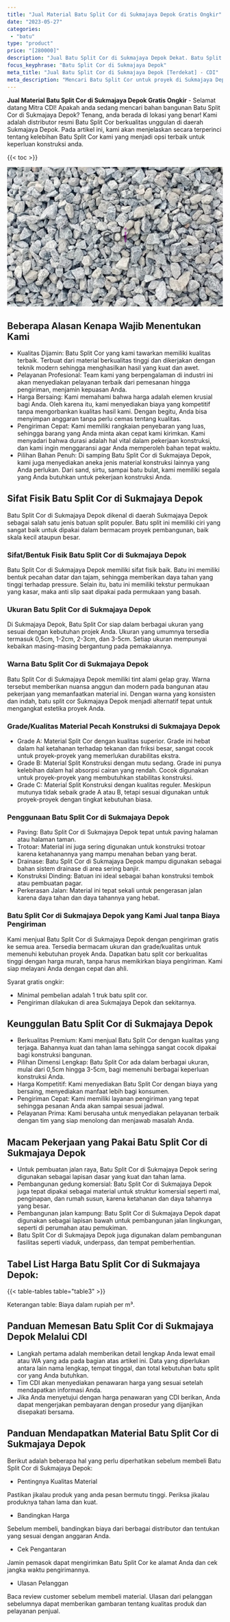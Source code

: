 ```yaml
---
title: "Jual Material Batu Split Cor di Sukmajaya Depok Gratis Ongkir"
date: "2023-05-27"
categories:
 - "batu"
type: "product"
price: "[280000]"
description: "Jual Batu Split Cor di Sukmajaya Depok Dekat. Batu Split Cor ini sering digunakan dalam proyek konstruksi sebagai material cor beton yang berkualitas dan awet. Hubungi kami untuk informasi lebih lanjut."
focus_keyphrase: "Batu Split Cor di Sukmajaya Depok"
meta_title: "Jual Batu Split Cor di Sukmajaya Depok [Terdekat] - CDI"
meta_description: "Mencari Batu Split Cor untuk proyek di Sukmajaya Depok? Kami menawarkan Batu Split Cor berkualitas untuk material cor beton. Dapatkan penawaran terbaik sekarang."
---
```


**Jual Material Batu Split Cor di Sukmajaya Depok Gratis Ongkir** - Selamat datang Mitra CDI! Apakah anda sedang mencari bahan bangunan Batu Split Cor di Sukmajaya Depok? Tenang, anda berada di lokasi yang benar! Kami adalah distributor resmi Batu Split Cor berkualitas unggulan di daerah Sukmajaya Depok. Pada artikel ini, kami akan menjelaskan secara terperinci tentang kelebihan Batu Split Cor kami yang menjadi opsi terbaik untuk keperluan konstruksi anda.

{{< toc >}}

![Jual Material Batu Split Cor di Sukmajaya Depok Gratis Ongkir](/images/batu/batu-split-09.jpg)

## Beberapa Alasan Kenapa Wajib Menentukan Kami

*   Kualitas Dijamin: Batu Split Cor yang kami tawarkan memiliki kualitas terbaik. Terbuat dari material berkualitas tinggi dan dikerjakan dengan teknik modern sehingga menghasilkan hasil yang kuat dan awet.
*   Pelayanan Profesional: Team kami yang berpengalaman di industri ini akan menyediakan pelayanan terbaik dari pemesanan hingga pengiriman, menjamin kepuasan Anda.
*   Harga Bersaing: Kami memahami bahwa harga adalah elemen krusial bagi Anda. Oleh karena itu, kami menyediakan biaya yang kompetitif tanpa mengorbankan kualitas hasil kami. Dengan begitu, Anda bisa menyimpan anggaran tanpa perlu cemas tentang kualitas.
*   Pengiriman Cepat: Kami memiliki rangkaian penyebaran yang luas, sehingga barang yang Anda minta akan cepat kami kirimkan. Kami menyadari bahwa durasi adalah hal vital dalam pekerjaan konstruksi, dan kami ingin menggaransi agar Anda memperoleh bahan tepat waktu.
*   Pilihan Bahan Penuh: Di samping Batu Split Cor di Sukmajaya Depok, kami juga menyediakan aneka jenis material konstruksi lainnya yang Anda perlukan. Dari sand, sirtu, sampai batu bulat, kami memiliki segala yang Anda butuhkan untuk pekerjaan konstruksi Anda.

## Sifat Fisik Batu Split Cor di Sukmajaya Depok

Batu Split Cor di Sukmajaya Depok dikenal di daerah Sukmajaya Depok sebagai salah satu jenis batuan split populer. Batu split ini memiliki ciri yang sangat baik untuk dipakai dalam bermacam proyek pembangunan, baik skala kecil ataupun besar.

### Sifat/Bentuk Fisik Batu Split Cor di Sukmajaya Depok

Batu Split Cor di Sukmajaya Depok memiliki sifat fisik baik. Batu ini memiliki bentuk pecahan datar dan tajam, sehingga memberikan daya tahan yang tinggi terhadap pressure. Selain itu, batu ini memiliki tekstur permukaan yang kasar, maka anti slip saat dipakai pada permukaan yang basah.

### Ukuran Batu Split Cor di Sukmajaya Depok

Di Sukmajaya Depok, Batu Split Cor siap dalam berbagai ukuran yang sesuai dengan kebutuhan projek Anda. Ukuran yang umumnya tersedia termasuk 0,5cm, 1-2cm, 2-3cm, dan 3-5cm. Setiap ukuran mempunyai kebaikan masing-masing bergantung pada pemakaiannya.

### Warna Batu Split Cor di Sukmajaya Depok

Batu Split Cor di Sukmajaya Depok memiliki tint alami gelap gray. Warna tersebut memberikan nuansa anggun dan modern pada bangunan atau pekerjaan yang memanfaatkan material ini. Dengan warna yang konsisten dan indah, batu split cor Sukmajaya Depok menjadi alternatif tepat untuk mengangkat estetika proyek Anda.

### Grade/Kualitas Material Pecah Konstruksi di Sukmajaya Depok

*   Grade A: Material Split Cor dengan kualitas superior. Grade ini hebat dalam hal ketahanan terhadap tekanan dan friksi besar, sangat cocok untuk proyek-proyek yang memerlukan durabilitas ekstra.
*   Grade B: Material Split Konstruksi dengan mutu sedang. Grade ini punya kelebihan dalam hal absorpsi cairan yang rendah. Cocok digunakan untuk proyek-proyek yang membutuhkan stabilitas konstruksi.
*   Grade C: Material Split Konstruksi dengan kualitas reguler. Meskipun mutunya tidak sebaik grade A atau B, tetapi sesuai digunakan untuk proyek-proyek dengan tingkat kebutuhan biasa.

### Penggunaan Batu Split Cor di Sukmajaya Depok

*   Paving: Batu Split Cor di Sukmajaya Depok tepat untuk paving halaman atau halaman taman.
*   Trotoar: Material ini juga sering digunakan untuk konstruksi trotoar karena ketahanannya yang mampu menahan beban yang berat.
*   Drainase: Batu Split Cor di Sukmajaya Depok mampu digunakan sebagai bahan sistem drainase di area sering banjir.
*   Konstruksi Dinding: Batuan ini ideal sebagai bahan konstruksi tembok atau pembuatan pagar.
*   Perkerasan Jalan: Material ini tepat sekali untuk pengerasan jalan karena daya tahan dan daya tahannya yang hebat.

### Batu Split Cor di Sukmajaya Depok yang Kami Jual tanpa Biaya Pengiriman

Kami menjual Batu Split Cor di Sukmajaya Depok dengan pengiriman gratis ke semua area. Tersedia bermacam ukuran dan grade/kualitas untuk memenuhi kebutuhan proyek Anda. Dapatkan batu split cor berkualitas tinggi dengan harga murah, tanpa harus memikirkan biaya pengiriman. Kami siap melayani Anda dengan cepat dan ahli.

Syarat gratis ongkir:

*   Minimal pembelian adalah 1 truk batu split cor.
*   Pengiriman dilakukan di area Sukmajaya Depok dan sekitarnya.

## Keunggulan Batu Split Cor di Sukmajaya Depok

*   Berkualitas Premium: Kami menjual Batu Split Cor dengan kualitas yang terjaga. Bahannya kuat dan tahan lama sehingga sangat cocok dipakai bagi konstruksi bangunan.
*   Pilihan Dimensi Lengkap: Batu Split Cor ada dalam berbagai ukuran, mulai dari 0,5cm hingga 3-5cm, bagi memenuhi berbagai keperluan konstruksi Anda.
*   Harga Kompetitif: Kami menyediakan Batu Split Cor dengan biaya yang bersaing, menyediakan manfaat lebih bagi konsumen.
*   Pengiriman Cepat: Kami memiliki layanan pengiriman yang tepat sehingga pesanan Anda akan sampai sesuai jadwal.
*   Pelayanan Prima: Kami berusaha untuk menyediakan pelayanan terbaik dengan tim yang siap menolong dan menjawab masalah Anda.

## Macam Pekerjaan yang Pakai Batu Split Cor di Sukmajaya Depok

*   Untuk pembuatan jalan raya, Batu Split Cor di Sukmajaya Depok sering digunakan sebagai lapisan dasar yang kuat dan tahan lama.
*   Pembangunan gedung komersial: Batu Split Cor di Sukmajaya Depok juga tepat dipakai sebagai material untuk struktur komersial seperti mal, penginapan, dan rumah susun, karena ketahanan dan daya tahannya yang besar.
*   Pembangunan jalan kampung: Batu Split Cor di Sukmajaya Depok dapat digunakan sebagai lapisan bawah untuk pembangunan jalan lingkungan, seperti di perumahan atau pemukiman.
*   Batu Split Cor di Sukmajaya Depok juga digunakan dalam pembangunan fasilitas seperti viaduk, underpass, dan tempat pemberhentian.

## Tabel List Harga Batu Split Cor di Sukmajaya Depok:

{{< table-tables table="table3" >}}

Keterangan table: Biaya dalam rupiah per m³.

## Panduan Memesan Batu Split Cor di Sukmajaya Depok Melalui CDI

*   Langkah pertama adalah memberikan detail lengkap Anda lewat email atau WA yang ada pada bagian atas artikel ini. Data yang diperlukan antara lain nama lengkap, tempat tinggal, dan total kebutuhan batu split cor yang Anda butuhkan.
*   Tim CDI akan menyediakan penawaran harga yang sesuai setelah mendapatkan informasi Anda.
*   Jika Anda menyetujui dengan harga penawaran yang CDI berikan, Anda dapat mengerjakan pembayaran dengan prosedur yang dijanjikan disepakati bersama.

## Panduan Mendapatkan Material Batu Split Cor di Sukmajaya Depok

Berikut adalah beberapa hal yang perlu diperhatikan sebelum membeli Batu Split Cor di Sukmajaya Depok:

*   Pentingnya Kualitas Material

Pastikan jikalau produk yang anda pesan bermutu tinggi. Periksa jikalau produknya tahan lama dan kuat.
*   Bandingkan Harga

Sebelum membeli, bandingkan biaya dari berbagai distributor dan tentukan yang sesuai dengan anggaran Anda.
*   Cek Pengantaran

Jamin pemasok dapat mengirimkan Batu Split Cor ke alamat Anda dan cek jangka waktu pengirimannya.
*   Ulasan Pelanggan

Baca review customer sebelum membeli material. Ulasan dari pelanggan sebelumnya dapat memberikan gambaran tentang kualitas produk dan pelayanan penjual.